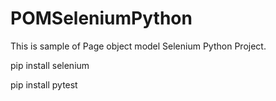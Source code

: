 # POMSeleniumPython
This is sample of Page object model Selenium Python Project.


pip install selenium

pip install pytest
